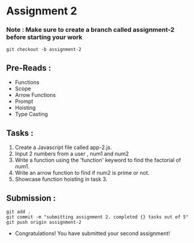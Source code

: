 # Assignment 2

### Note : <strong>Make sure to create a branch called assignment-2 before starting your work</strong>
```
git checkout -b assignment-2
```

## Pre-Reads :

- Functions
- Scope
- Arrow Functions
- Prompt
- Hoisting
- Type Casting

## Tasks :

1. Create a Javascript file called app-2.js.
2. Input 2 numbers from a user , num1 and num2
3. Write a function using the 'function' keyword to find the factorial of num1.
4. Write an arrow function to find if num2 is prime or not.
5. Showcase function hoisting in task 3.

## Submission :


```
git add .
git commit -m "submitting assignment 2. completed {} tasks out of 5"
git push origin assignment-2
```

- Congratulations! You have submitted your second assignment!
